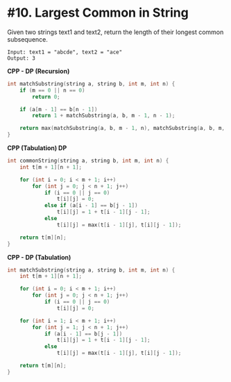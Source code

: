 # #10. Largest Common in String

Given two strings text1 and text2, return the length of their longest common subsequence.

```
Input: text1 = "abcde", text2 = "ace" 
Output: 3
```

**CPP - DP (Recursion)**
```cpp
int matchSubstring(string a, string b, int m, int n) {
	if (m == 0 || n == 0)
		return 0;

	if (a[m - 1] == b[n - 1])
		return 1 + matchSubstring(a, b, m - 1, n - 1);

	return max(matchSubstring(a, b, m - 1, n), matchSubstring(a, b, m, n - 1));
}
```

**CPP (Tabulation) DP**
```cpp
int commonString(string a, string b, int m, int n) {
	int t[m + 1][n + 1];

	for (int i = 0; i < m + 1; i++)
		for (int j = 0; j < n + 1; j++)
			if (i == 0 || j == 0)
				t[i][j] = 0;
			else if (a[i - 1] == b[j - 1])
				t[i][j] = 1 + t[i - 1][j - 1];
			else
				t[i][j] = max(t[i - 1][j], t[i][j - 1]);

	return t[m][n];
}
```

**CPP - DP (Tabulation)**
```cpp
int matchSubstring(string a, string b, int m, int n) {
	int t[m + 1][n + 1];

	for (int i = 0; i < m + 1; i++)
		for (int j = 0; j < n + 1; j++)
			if (i == 0 || j == 0)
				t[i][j] = 0;

	for (int i = 1; i < m + 1; i++)
		for (int j = 1; j < n + 1; j++)
			if (a[i - 1] == b[j - 1])
				t[i][j] = 1 + t[i - 1][j - 1];
			else
				t[i][j] = max(t[i - 1][j], t[i][j - 1]);

	return t[m][n];
}
```

